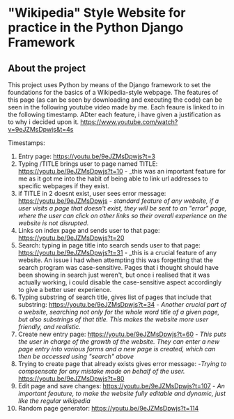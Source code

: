 # "Wikipedia" Style Website for practice in the Python Django Framework 

## About the project

This project uses Python by means of the Django framework to set the foundations for the basics of a Wikipedia-style webpage.
The features of this page (as can be seen by downloading and executing the code) can be seen in the following youtube video made by me. Each feaure is 
linked to in the following timestamp. ADter each feature, i have given a justification as to why i decided upon it.
https://www.youtube.com/watch?v=9eJZMsDpwjs&t=4s

Timestamps:
1. Entry page: https://youtu.be/9eJZMsDpwjs?t=3
2. Typing /TITLE brings user to page named TITLE: https://youtu.be/9eJZMsDpwjs?t=10 - _this was an important feature for me as it got me into the habit of being able to link url addresses to specific webpages if they exist.
3. if TITLE in 2 doesnt exist, user sees error message: https://youtu.be/9eJZMsDpwjs - _standard feature of any website, if a user visits a page that doesn't exist, they will be sent to an "error" page, where the user can click on other links so their overall experience on the website is not disrupted._
4. Links on index page and sends user to that page: https://youtu.be/9eJZMsDpwjs?t=20
5. Search: typing in page title into search sends user to that page: https://youtu.be/9eJZMsDpwjs?t=31 -  _this is a crucial feature of any website. An issue i had when attempting this was forgetting that the search program was case-sensitive. Pages that i thought should have been showing in search just weren't, but once i realised that it was actually working, i could disable the case-sensitive aspect accordingly to give a better user experience.
6. Typing substring of search title, gives list of pages that include that substring: https://youtu.be/9eJZMsDpwjs?t=34 - _Another crucial part of a website, searching not only for the whole word title of a given page, but also substrings of that title. This makes the website more user friendly, and realistic._
7. Create new entry page: https://youtu.be/9eJZMsDpwjs?t=60 - _This puts the user in charge of the growth of the website. They can enter a new page entry into various forms and a new page is created, which can then be accessed using "search" above_
8. Trying to create page that already exists gives error message: -_Trying to compsensate for any mistake made on behalf of the user._
https://youtu.be/9eJZMsDpwjs?t=80
9. Edit page and save changes: https://youtu.be/9eJZMsDpwjs?t=107 - _An important feauture, to make the website fully editable and dynamic, just like the regular wikipedia_
10. Random page generator: https://youtu.be/9eJZMsDpwjs?t=114
